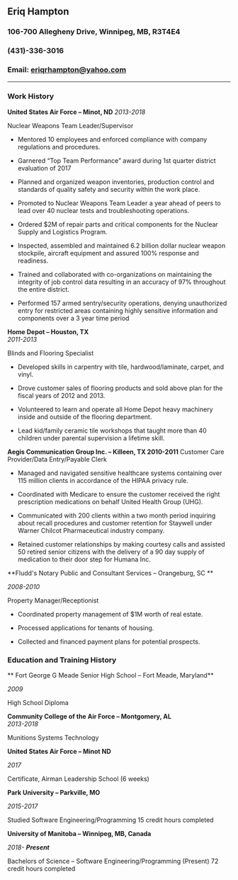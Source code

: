 
## Eriq Hampton

### 106-700 Allegheny Drive, Winnipeg, MB, R3T4E4
### (431)-336-3016
### Email: eriqrhampton@yahoo.com
-----


### Work History 

**United States Air Force – Minot, ND**
*2013-2018* 

Nuclear Weapons Team Leader/Supervisor
* Mentored 10 employees and enforced compliance with company regulations and procedures.

*	Garnered “Top Team Performance” award during 1st quarter district evaluation of 2017

*	Planned and organized weapon inventories, production control and standards of quality safety and security within the work place.

*	Promoted to Nuclear Weapons Team Leader a year ahead of peers to lead over 40 nuclear tests and troubleshooting operations.

*	Ordered $2M of repair parts and critical components for the Nuclear Supply and Logistics Program.

*	Inspected, assembled and maintained 6.2 billion dollar nuclear weapon stockpile, aircraft equipment and assured 100% response and readiness.

*	Trained and collaborated with co-organizations on maintaining the integrity of job control data resulting in an accuracy of 97% throughout the entire district.

*	Performed 157 armed sentry/security operations, denying unauthorized entry for restricted areas containing highly sensitive information and components over a 3 year time period
 
**Home Depot – Houston, TX**					
*2011-2013*

Blinds and Flooring Specialist
*	Developed skills in carpentry with tile, hardwood/laminate, carpet, and vinyl.

*	Drove customer sales of flooring products and sold above plan for the fiscal years of 2012 and 2013.

*	Volunteered to learn and operate all Home Depot heavy machinery inside and outside of the flooring department.

*	Lead kid/family ceramic tile workshops that taught more than 40 children under parental supervision a lifetime skill.  



**Aegis Communication Group Inc. – Killeen, TX				2010-2011**
Customer Care Provider/Data Entry/Payable Clerk

*	Managed and navigated sensitive healthcare systems containing over 115 million clients in accordance of the HIPAA privacy rule.

*	Coordinated with Medicare to ensure the customer received the right prescription medications on behalf United Health Group (UHG).

*	Communicated with 200 clients within a two month period inquiring about recall procedures and customer retention for Staywell under Warner Chilcot Pharmaceutical industry company.

*	Retained customer relationships by making courtesy calls and assisted 50 retired senior citizens with the delivery of a 90 day supply of medication to their door step for Humana Inc.

**Fludd's Notary Public and Consultant Services – Orangeburg, SC    **                                            

*2008-2010*

Property Manager/Receptionist
*	Coordinated property management of $1M worth of real estate.

*	Processed applications for tenants of housing.

*	Collected and financed payment plans for potential prospects.


### Education and Training History

** Fort George G Meade Senior High School – Fort Meade, Maryland** 		             

*2009*

High School Diploma

**Community College of the Air Force – Montgomery, AL**					   
*2013-2018*

Munitions Systems Technology

**United States Air Force – Minot ND**						                        

*2017*

Certificate, Airman Leadership School (6 weeks)						  

**Park University – Parkville, MO**								  

*2015-2017*       

Studied Software Engineering/Programming
15 credit hours completed

**University of Manitoba – Winnipeg, MB, Canada**						  

*2018- **Present***

Bachelors of Science – Software Engineering/Programming (Present)
72 credit hours completed








